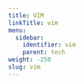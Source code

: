 ```yaml
---
title: VIM
linkTitle: vim
menu:
  sidebar:
    identifier: vim
    parent: tech
weight: -250
slug: vim
---
```

